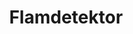 ---
title: 'Flamdetektor'
symbol_image: 'symbols/bl/19.svg'
weight: 19
card: true
card_color: 'bg-symbol-red'
---